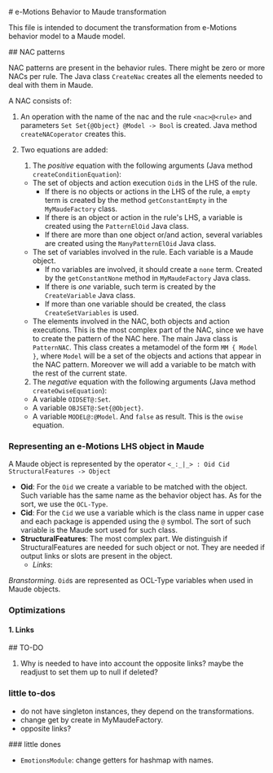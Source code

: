 # e-Motions Behavior to Maude transformation

This file is intended to document the transformation from e-Motions behavior model to a Maude model.


## NAC patterns

NAC patterns are present in the behavior rules. There might be zero or more NACs per rule. The Java class `CreateNac` creates all the elements needed to deal with them in Maude.

A NAC consists of:

1. An operation with the name of the nac and the rule `<nac>@<rule>` and parameters
`Set Set{@Object} @Model -> Bool` is created. Java method `createNACoperator` creates this.
2. Two equations are added:
    1. The *positive* equation with the following arguments (Java method `createConditionEquation`):
      - The set of objects and action execution `Oid`s in the LHS of the rule.
        - If there is no objects or actions in the LHS of the rule, a `empty` term is
        created by the method `getConstantEmpty` in the `MyMaudeFactory` class.
        - If there is an object or action in the rule's LHS, a variable is created
        using the `PatternElOid` Java class.
        - If there are more than one object or/and action, several variables are created using the `ManyPatternElOid` Java class.
      - The set of variables involved in the rule. Each variable is a Maude object.
        - If no variables are involved, it should create a `none` term. Created by
        the `getConstantNone` method in `MyMaudeFactory` Java class.
        - If there is *one* variable, such term is created by the `CreateVariable`
        Java class.
        - If more than one variable should be created, the class `CreateSetVariables`
        is used.
      - The elements involved in the NAC, both objects and action executions. This
      is the most complex part of the NAC, since we have to create the pattern of the
      NAC here. The main Java class is `PatternNAC`. This class creates a metamodel
      of the form `MM { Model }`, where `Model` will be a set of the objects and
      actions that appear in the NAC pattern. Moreover we will add a variable to be
      match with the rest of the current state.

    2. The *negative* equation with the following arguments (Java method `createOwiseEquation`):
      - A variable `OIDSET@:Set`.
      - A variable `OBJSET@:Set{@Object}`.
      - A variable `MODEL@:@Model`.
      And `false` as result. This is the `owise` equation.

### Representing an e-Motions LHS object in Maude
A Maude object is represented by the operator `<_:_|_> : Oid Cid StructuralFeatures -> Object`
- **Oid**: For the `Oid` we create a variable to be matched with the object. Such variable
has the same name as the behavior object has. As for the sort, we use the `OCL-Type`.
- **Cid**: For the `Cid` we use a variable which is the class name in upper case and each package is appended using the `@` symbol. The sort of such variable is the Maude sort used for such class.
- **StructuralFeatures**: The most complex part. We distinguish if StructuralFeatures are needed for such object or not. They are needed if output links or slots are present in the object.
  - *Links*:


*Branstorming*. `Oid`s are represented as OCL-Type variables when used in Maude objects.

### Optimizations

#### 1. Links


## TO-DO

1. Why is needed to have into account the opposite links? maybe the readjust to set
them up to null if deleted?

### little to-dos
- do not have singleton instances, they depend on the transformations.
- change get by create in MyMaudeFactory.
- opposite links?

### little dones
- `EmotionsModule`: change getters for hashmap with names.
